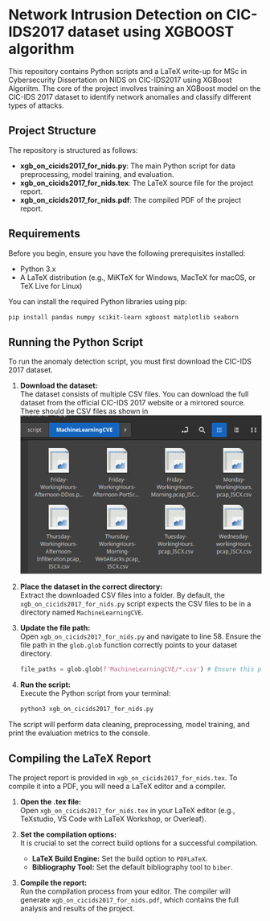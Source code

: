 # Network Intrusion Detection on CIC-IDS2017 dataset using XGBOOST algorithm

This repository contains Python scripts and a LaTeX write-up for MSc in Cybersecurity Dissertation on NIDS on CIC-IDS2017 using XGBoost Algoriitm. The core of the project involves training an XGBoost model on the CIC-IDS 2017 dataset to identify network anomalies and classify different types of attacks.

## Project Structure

The repository is structured as follows:

- **xgb_on_cicids2017_for_nids.py**: The main Python script for data preprocessing, model training, and evaluation.
- **xgb_on_cicids2017_for_nids.tex**: The LaTeX source file for the project report.
- **xgb_on_cicids2017_for_nids.pdf**: The compiled PDF of the project report.

## Requirements

Before you begin, ensure you have the following prerequisites installed:

- Python 3.x
- A LaTeX distribution (e.g., MiKTeX for Windows, MacTeX for macOS, or TeX Live for Linux)

You can install the required Python libraries using pip:

```bash
pip install pandas numpy scikit-learn xgboost matplotlib seaborn
```

## Running the Python Script

To run the anomaly detection script, you must first download the CIC-IDS 2017 dataset.

1. **Download the dataset:**  
   The dataset consists of multiple CSV files. You can download the full dataset from the official CIC-IDS 2017 website or a mirrored source.
   There should be CSV files as shown in ![CSV files](script/csv_files.png)

2. **Place the dataset in the correct directory:**  
   Extract the downloaded CSV files into a folder. By default, the `xgb_on_cicids2017_for_nids.py` script expects the CSV files to be in a directory named `MachineLearningCVE`.

3. **Update the file path:**  
   Open `xgb_on_cicids2017_for_nids.py` and navigate to line 58. Ensure the file path in the `glob.glob` function correctly points to your dataset directory.

   ```python
   file_paths = glob.glob(f'MachineLearningCVE/*.csv') # Ensure this path is correct
   ```

4. **Run the script:**  
   Execute the Python script from your terminal:

   ```bash
   python3 xgb_on_cicids2017_for_nids.py
   ```

The script will perform data cleaning, preprocessing, model training, and print the evaluation metrics to the console.

## Compiling the LaTeX Report

The project report is provided in `xgb_on_cicids2017_for_nids.tex`. To compile it into a PDF, you will need a LaTeX editor and a compiler.

1. **Open the .tex file:**  
   Open `xgb_on_cicids2017_for_nids.tex` in your LaTeX editor (e.g., TeXstudio, VS Code with LaTeX Workshop, or Overleaf).

2. **Set the compilation options:**  
   It is crucial to set the correct build options for a successful compilation.

   - **LaTeX Build Engine:** Set the build option to `PDFLaTeX`.  
   - **Bibliography Tool:** Set the default bibliography tool to `biber`.

3. **Compile the report:**  
   Run the compilation process from your editor. The compiler will generate `xgb_on_cicids2017_for_nids.pdf`, which contains the full analysis and results of the project.
